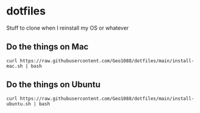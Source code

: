 # dotfiles

Stuff to clone when I reinstall my OS or whatever

## Do the things on Mac

    curl https://raw.githubusercontent.com/Geo1088/dotfiles/main/install-mac.sh | bash

## Do the things on Ubuntu

    curl https://raw.githubusercontent.com/Geo1088/dotfiles/main/install-ubuntu.sh | bash
